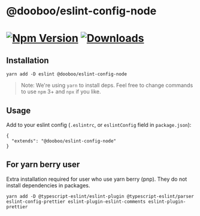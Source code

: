 # @dooboo/eslint-config-node

[![Npm Version](http://img.shields.io/npm/v/@dooboo/eslint-config-node.svg?style=flat-square)](https://npmjs.org/package/@dooboo/eslint-config-node)
[![Downloads](http://img.shields.io/npm/dm/@dooboo/eslint-config-node.svg?style=flat-square)](https://npmjs.org/package/@dooboo/eslint-config-node)
=========

## Installation

```
yarn add -D eslint @dooboo/eslint-config-node
```

> Note: We're using `yarn` to install deps. Feel free to change commands to use `npm` 3+ and `npx` if you like.

## Usage

Add to your eslint config (`.eslintrc`, or `eslintConfig` field in `package.json`):

```
{
  "extends": "@dooboo/eslint-config-node"
}
```

## For yarn berry user

Extra installation required for user who use yarn berry (pnp).
They do not install dependencies in packages.

```
yarn add -D @typescript-eslint/eslint-plugin @typescript-eslint/parser eslint-config-prettier eslint-plugin-eslint-comments eslint-plugin-prettier
```
